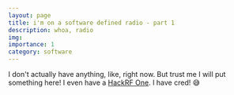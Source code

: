 ```yaml
---
layout: page
title: i'm on a software defined radio - part 1
description: whoa, radio
img: 
importance: 1
category: software
---
```


I don't actually have anything, like, right now.  But trust me I will put something here!   I even have a <a href="https://greatscottgadgets.com/hackrf/one/">HackRF One</a>.  I have cred! 😅
